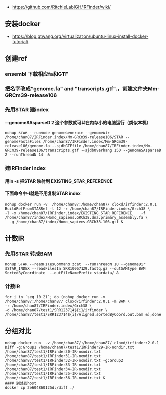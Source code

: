 - https://github.com/RitchieLabIGH/IRFinder/wiki/


## 安装docker
- https://blog.gtwang.org/virtualization/ubuntu-linux-install-docker-tutorial/

## 创建ref
### ensembl 下载相应fa和GTF
### 把名字改成“genome.fa" and "transcripts.gtf".，创建文件夹Mm-GRCm39-release106
### 先用STAR 建index
#### --genomeSAsparseD 2 这个参数就可以在内存小的电脑运行（类似本机）
```shell
nohup STAR --runMode genomeGenerate --genomeDir /home/chan87/IRFinder.index/Mm-GRCm39-release106/STAR --genomeFastaFiles /home/chan87/IRFinder.index/Mm-GRCm39-release106/genome.fa --sjdbGTFfile /home/chan87/IRFinder.index/Mm-GRCm39-release106/transcripts.gtf --sjdbOverhang 150 --genomeSAsparseD 2 --runThreadN 14  &
```
### 建IRFinder index
#### 用ln -s 把STAR 映射到 EXISTING_STAR_REFERENCE 
#### 下面命令中-l就是不用复制STAR index
```shell
nohup docker run -v  /home/chan87:/home/chan87/ cloxd/irfinder:2.0.1 BuildRefFromSTARRef -t 12 -r /home/chan87/IRFinder.index/Grch38 \
-l -x /home/chan87/IRFinder.index/EXISTING_STAR_REFERENCE    -f /home/chan87/index/Homo_sapiens.GRCh38.dna.primary_assembly.fa \
  -g /home/chan87/index/Homo_sapiens.GRCh38.106.gtf &
```

## 计数IR
### 先用STAR 转成BAM
```shell
nohup STAR --readFilesCommand zcat  --runThreadN 10 --genomeDir $STAR_INDEX --readFilesIn SRR10067129.fastq.gz --outSAMtype BAM SortedByCoordinate  --outFileNamePrefix stardata/ &
```
### 计数IR
```shell
for i in `seq 10 21`; do (nohup docker run -v  /home/chan87:/home/chan87/ cloxd/irfinder:2.0.1 -m BAM \
-r /home/chan87/IRFinder.index/Grch38 \
-d /home/chan87/test1/SRR123714${i}/irfinder \
/home/chan87/test1/SRR123714${i}/Aligned.sortedByCoord.out.bam &);done
```

## 分组对比
```shell
nohup docker run  -v /home/chan87/:/home/chan87/ cloxd/irfinder:2.0.1 Diff -g:Group1 /home/chan87/test1/IRFinder29-IR-nondir.txt /home/chan87/test1/IRFinder30-IR-nondir.txt /home/chan87/test1/IRFinder31-IR-nondir.txt /home/chan87/test1/IRFinder32-IR-nondir.txt -g:Group2 /home/chan87/test1/IRFinder33-IR-nondir.txt /home/chan87/test1/IRFinder34-IR-nondir.txt /home/chan87/test1/IRFinder35-IR-nondir.txt /home/chan87/test1/IRFinder36-IR-nondir.txt &
#### 到处到host
docker cp 2e604860125d:/diff ./ 
```








